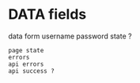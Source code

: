 # DATA fields

data form username password state ?

    page state
    errors
    api errors
    api success ?
